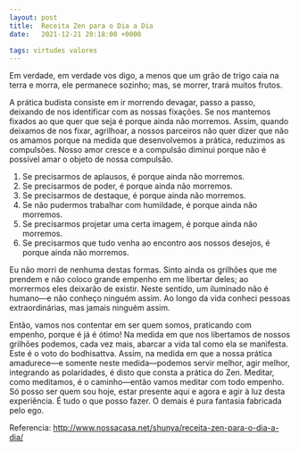 ```yaml
---
layout: post
title:  Receita Zen para o Dia a Dia
date:   2021-12-21 20:18:00 +0000

tags: virtudes valores
---
```


Em verdade, em verdade vos digo, a menos que um grão de trigo caia na terra e morra, ele permanece sozinho; mas, se morrer, trará muitos frutos.

A prática budista consiste em ir morrendo devagar, passo a passo, deixando de nos identificar com as nossas fixações. Se nos mantemos fixados ao que quer que seja é porque ainda não morremos. Assim, quando deixamos de nos fixar, agrilhoar, a nossos parceiros não quer dizer que não os amamos porque na medida que desenvolvemos a prática, reduzimos as compulsões. Nosso amor cresce e a compulsão diminui porque não é possível amar o objeto de nossa compulsão.

1. Se precisarmos de aplausos, é porque ainda não morremos.
1. Se precisarmos de poder, é porque ainda não morremos.
1. Se precisarmos de destaque, é porque ainda não morremos.
1. Se não pudermos trabalhar com humildade, é porque ainda não morremos.
1. Se precisarmos projetar uma certa imagem, é porque ainda não morremos.
1. Se precisarmos que tudo venha ao encontro aos nossos desejos, é porque ainda não morremos.

Eu não morri de nenhuma destas formas. Sinto ainda os grilhões que me prendem e não coloco grande empenho em me libertar deles; ao morrermos eles deixarão de existir. Neste sentido, um iluminado não é humano—e não conheço ninguém assim. Ao longo da vida conheci pessoas extraordinárias, mas jamais ninguém assim.

Então, vamos nos contentar em ser quem somos, praticando com empenho, porque é já é ótimo! Na medida em que nos libertamos de nossos grilhões podemos, cada vez mais, abarcar a vida tal como ela se manifesta. Este é o voto do bodhisattva. Assim, na medida em que a nossa prática amadurece—e somente neste medida—podemos servir melhor, agir melhor, integrando as polaridades, é disto que consta a prática do Zen. Meditar, como meditamos, é o caminho—então vamos meditar com todo empenho. Só posso ser quem sou hoje, estar presente aqui e agora e agir à luz desta experiência. É tudo o que posso fazer. O demais é pura fantasia fabricada pelo ego.

Referencia: <a href="http://www.nossacasa.net/shunya/receita-zen-para-o-dia-a-dia/" target="_blaank">http://www.nossacasa.net/shunya/receita-zen-para-o-dia-a-dia/</a>